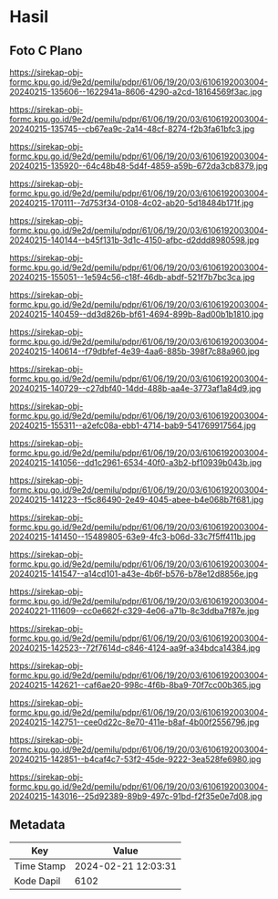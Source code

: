 # Hasil

## Foto C Plano

https://sirekap-obj-formc.kpu.go.id/9e2d/pemilu/pdpr/61/06/19/20/03/6106192003004-20240215-135606--1622941a-8606-4290-a2cd-18164569f3ac.jpg

https://sirekap-obj-formc.kpu.go.id/9e2d/pemilu/pdpr/61/06/19/20/03/6106192003004-20240215-135745--cb67ea9c-2a14-48cf-8274-f2b3fa61bfc3.jpg

https://sirekap-obj-formc.kpu.go.id/9e2d/pemilu/pdpr/61/06/19/20/03/6106192003004-20240215-135920--64c48b48-5d4f-4859-a59b-672da3cb8379.jpg

https://sirekap-obj-formc.kpu.go.id/9e2d/pemilu/pdpr/61/06/19/20/03/6106192003004-20240215-170111--7d753f34-0108-4c02-ab20-5d18484b171f.jpg

https://sirekap-obj-formc.kpu.go.id/9e2d/pemilu/pdpr/61/06/19/20/03/6106192003004-20240215-140144--b45f131b-3d1c-4150-afbc-d2ddd8980598.jpg

https://sirekap-obj-formc.kpu.go.id/9e2d/pemilu/pdpr/61/06/19/20/03/6106192003004-20240215-155051--1e594c56-c18f-46db-abdf-521f7b7bc3ca.jpg

https://sirekap-obj-formc.kpu.go.id/9e2d/pemilu/pdpr/61/06/19/20/03/6106192003004-20240215-140459--dd3d826b-bf61-4694-899b-8ad00b1b1810.jpg

https://sirekap-obj-formc.kpu.go.id/9e2d/pemilu/pdpr/61/06/19/20/03/6106192003004-20240215-140614--f79dbfef-4e39-4aa6-885b-398f7c88a960.jpg

https://sirekap-obj-formc.kpu.go.id/9e2d/pemilu/pdpr/61/06/19/20/03/6106192003004-20240215-140729--c27dbf40-14dd-488b-aa4e-3773af1a84d9.jpg

https://sirekap-obj-formc.kpu.go.id/9e2d/pemilu/pdpr/61/06/19/20/03/6106192003004-20240215-155311--a2efc08a-ebb1-4714-bab9-541769917564.jpg

https://sirekap-obj-formc.kpu.go.id/9e2d/pemilu/pdpr/61/06/19/20/03/6106192003004-20240215-141056--dd1c2961-6534-40f0-a3b2-bf10939b043b.jpg

https://sirekap-obj-formc.kpu.go.id/9e2d/pemilu/pdpr/61/06/19/20/03/6106192003004-20240215-141223--f5c86490-2e49-4045-abee-b4e068b7f681.jpg

https://sirekap-obj-formc.kpu.go.id/9e2d/pemilu/pdpr/61/06/19/20/03/6106192003004-20240215-141450--15489805-63e9-4fc3-b06d-33c7f5ff411b.jpg

https://sirekap-obj-formc.kpu.go.id/9e2d/pemilu/pdpr/61/06/19/20/03/6106192003004-20240215-141547--a14cd101-a43e-4b6f-b576-b78e12d8856e.jpg

https://sirekap-obj-formc.kpu.go.id/9e2d/pemilu/pdpr/61/06/19/20/03/6106192003004-20240221-111609--cc0e662f-c329-4e06-a71b-8c3ddba7f87e.jpg

https://sirekap-obj-formc.kpu.go.id/9e2d/pemilu/pdpr/61/06/19/20/03/6106192003004-20240215-142523--72f7614d-c846-4124-aa9f-a34bdca14384.jpg

https://sirekap-obj-formc.kpu.go.id/9e2d/pemilu/pdpr/61/06/19/20/03/6106192003004-20240215-142621--caf6ae20-998c-4f6b-8ba9-70f7cc00b365.jpg

https://sirekap-obj-formc.kpu.go.id/9e2d/pemilu/pdpr/61/06/19/20/03/6106192003004-20240215-142751--cee0d22c-8e70-411e-b8af-4b00f2556796.jpg

https://sirekap-obj-formc.kpu.go.id/9e2d/pemilu/pdpr/61/06/19/20/03/6106192003004-20240215-142851--b4caf4c7-53f2-45de-9222-3ea528fe6980.jpg

https://sirekap-obj-formc.kpu.go.id/9e2d/pemilu/pdpr/61/06/19/20/03/6106192003004-20240215-143016--25d92389-89b9-497c-91bd-f2f35e0e7d08.jpg


## Metadata

| Key        | Value               |
| ---------- | ------------------- |
| Time Stamp | 2024-02-21 12:03:31 |
| Kode Dapil | 6102                |



